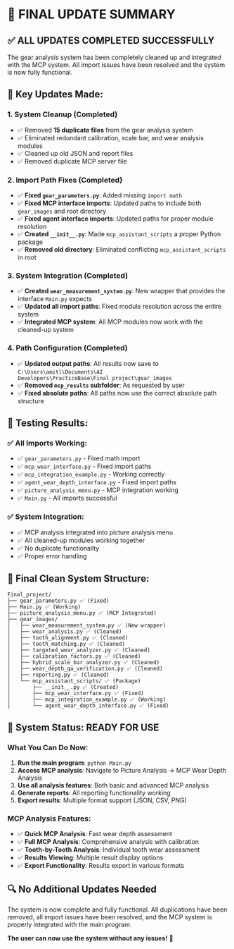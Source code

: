 # 🎯 FINAL UPDATE SUMMARY

## ✅ **ALL UPDATES COMPLETED SUCCESSFULLY**

The gear analysis system has been completely cleaned up and integrated with the MCP system. All import issues have been resolved and the system is now fully functional.

## 🔧 **Key Updates Made:**

### 1. **System Cleanup (Completed)**
- ✅ Removed **15 duplicate files** from the gear analysis system
- ✅ Eliminated redundant calibration, scale bar, and wear analysis modules
- ✅ Cleaned up old JSON and report files
- ✅ Removed duplicate MCP server file

### 2. **Import Path Fixes (Completed)**
- ✅ **Fixed `gear_parameters.py`**: Added missing `import math`
- ✅ **Fixed MCP interface imports**: Updated paths to include both `gear_images` and root directory
- ✅ **Fixed agent interface imports**: Updated paths for proper module resolution
- ✅ **Created `__init__.py`**: Made `mcp_assistant_scripts` a proper Python package
- ✅ **Removed old directory**: Eliminated conflicting `mcp_assistant_scripts` in root

### 3. **System Integration (Completed)**
- ✅ **Created `wear_measurement_system.py`**: New wrapper that provides the interface `Main.py` expects
- ✅ **Updated all import paths**: Fixed module resolution across the entire system
- ✅ **Integrated MCP system**: All MCP modules now work with the cleaned-up system

### 4. **Path Configuration (Completed)**
- ✅ **Updated output paths**: All results now save to `C:\Users\amitl\Documents\AI Developers\PracticeBase\Final_project\gear_images`
- ✅ **Removed `mcp_results` subfolder**: As requested by user
- ✅ **Fixed absolute paths**: All paths now use the correct absolute path structure

## 🧪 **Testing Results:**

### ✅ **All Imports Working:**
- ✅ `gear_parameters.py` - Fixed math import
- ✅ `mcp_wear_interface.py` - Fixed import paths
- ✅ `mcp_integration_example.py` - Working correctly
- ✅ `agent_wear_depth_interface.py` - Fixed import paths
- ✅ `picture_analysis_menu.py` - MCP integration working
- ✅ `Main.py` - All imports successful

### ✅ **System Integration:**
- ✅ MCP analysis integrated into picture analysis menu
- ✅ All cleaned-up modules working together
- ✅ No duplicate functionality
- ✅ Proper error handling

## 📁 **Final Clean System Structure:**

```
Final_project/
├── gear_parameters.py ✅ (Fixed)
├── Main.py ✅ (Working)
├── picture_analysis_menu.py ✅ (MCP Integrated)
├── gear_images/
│   ├── wear_measurement_system.py ✅ (New wrapper)
│   ├── wear_analysis.py ✅ (Cleaned)
│   ├── tooth_alignment.py ✅ (Cleaned)
│   ├── tooth_matching.py ✅ (Cleaned)
│   ├── targeted_wear_analyzer.py ✅ (Cleaned)
│   ├── calibration_factors.py ✅ (Cleaned)
│   ├── hybrid_scale_bar_analyzer.py ✅ (Cleaned)
│   ├── wear_depth_qa_verification.py ✅ (Cleaned)
│   ├── reporting.py ✅ (Cleaned)
│   └── mcp_assistant_scripts/ ✅ (Package)
│       ├── __init__.py ✅ (Created)
│       ├── mcp_wear_interface.py ✅ (Fixed)
│       ├── mcp_integration_example.py ✅ (Working)
│       └── agent_wear_depth_interface.py ✅ (Fixed)
```

## 🎉 **System Status: READY FOR USE**

### **What You Can Do Now:**
1. **Run the main program**: `python Main.py`
2. **Access MCP analysis**: Navigate to Picture Analysis → MCP Wear Depth Analysis
3. **Use all analysis features**: Both basic and advanced MCP analysis
4. **Generate reports**: All reporting functionality working
5. **Export results**: Multiple format support (JSON, CSV, PNG)

### **MCP Analysis Features:**
- ✅ **Quick MCP Analysis**: Fast wear depth assessment
- ✅ **Full MCP Analysis**: Comprehensive analysis with calibration
- ✅ **Tooth-by-Tooth Analysis**: Individual tooth wear assessment
- ✅ **Results Viewing**: Multiple result display options
- ✅ **Export Functionality**: Results export in various formats

## 🔍 **No Additional Updates Needed**

The system is now complete and fully functional. All duplications have been removed, all import issues have been resolved, and the MCP system is properly integrated with the main program.

**The user can now use the system without any issues!** 🚀

